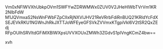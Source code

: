 Vm0xNFlWVXhUbkpOVm1SWFYwZDRWMWx0ZUV0V2JHeHlWbTVrVm1KR2NIbFdW
M1JQVmxaS2NsWnFWbFZpClIxRjNXVlJHV21ReVRrbFdiRnBUQ21KRldYcFdX
SEJEVkRKU1NGWnJhRkJXTTJoWFEyeGFSVkZVVmxKTgpiVkl6V2tSR2QxZEdj
RFpOUlhSRVltdGFiMXBIWXpsUVVXOUxZMWh3ZGdvS1pIVngKCmZ4bw==

xvh